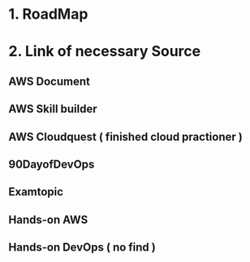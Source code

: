 # 1. RoadMap
# 2. Link of necessary Source
## AWS Document 
## AWS Skill builder
## AWS Cloudquest ( finished cloud practioner )
## 90DayofDevOps
## Examtopic
## Hands-on AWS 
## Hands-on DevOps ( no find )
